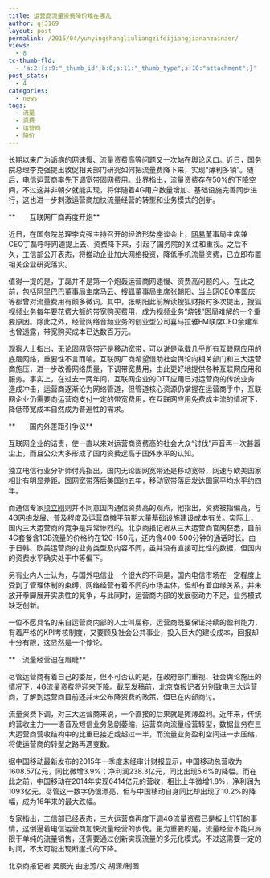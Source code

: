 ```yaml
---
title: 运营商流量资费降价难在哪儿
author: gj3169
layout: post
permalink: /2015/04/yunyingshangliuliangzifeijiangjiananzainaer/
views:
  - 8
tc-thumb-fld:
  - 'a:2:{s:9:"_thumb_id";b:0;s:11:"_thumb_type";s:10:"attachment";}'
post_stats:
  - 4
categories:
  - news
tags:
  - 流量
  - 资费
  - 运营商
  - 降价
---
```

长期以来广为诟病的网速慢、流量资费高等问题又一次站在舆论风口。近日，国务院总理李克强提出敦促相关部门研究如何把流量费降下来，实现“薄利多销”。随后，电信运营商率先下调宽带固网费用。业界指出，流量资费存在50%的下降空间，不过这并非朝夕就能实现，将伴随着4G用户数量增加、基础设施完善同步进行，这也进一步刺激运营商加快流量经营的转型和业务模式的创新。

**　　互联网厂商再度开炮**

近日，在国务院总理李克强主持召开的经济形势座谈会上，<span id="usstock_NTES"><a class="keyword f_st" href="http://stock.finance.sina.com.cn/usstock/quotes/NTES.html" target="_blank">网易</a></span><span id="quote_NTES"></span>董事局主席兼CEO丁磊呼吁网速提上去、资费降下来，引起了国务院的关注和重视。之后不久，工信部公开表态，将推动企业加大网络投资，降低手机流量资费，已立即布置相关企业研究落实。

值得一提的是，丁磊并不是第一个炮轰运营商网速慢、资费高问题的人。在此之前，包括阿里巴巴董事局主席<a class="wt_article_link" href="http://weibo.com/mayun?zw=tech" target="_blank">马云</a>、<span id="usstock_SOHU"><a class="keyword f_st" href="http://stock.finance.sina.com.cn/usstock/quotes/SOHU.html" target="_blank">搜狐</a></span><span id="quote_SOHU"></span>董事局主席张朝阳、<span id="usstock_DANG"><a class="keyword f_st" href="http://stock.finance.sina.com.cn/usstock/quotes/DANG.html" target="_blank">当当网</a></span><span id="quote_DANG"></span>CEO<a class="wt_article_link" href="http://weibo.com/u/1878923963?zw=tech" target="_blank">李国庆</a>等都曾对流量费用有颇多微词。其中，张朝阳此前解读搜狐财报时多次提出，搜狐视频业务每年要花费大额的带宽购买费用，成为视频业务“烧钱”困局难解的一个重要原因。除此之外，经营网络音频业务的创业型公司喜马拉雅FM联席CEO余建军也曾透露，带宽购买成本已达数百万元。

观察人士指出，无论固网宽带还是移动宽带，可以说是承载几乎所有互联网应用的底层网络，重要性不言而喻。互联网厂商希望借助社会舆论向相关部门和三大运营商施压，进一步改善网络质量，下调带宽费用，由此更好地提供各种互联网应用和服务。事实上，在过去一两年间，互联网企业的OTT应用已对运营商的传统业务造成冲击，运营商逐渐沦为网络管道，但管道核心资源仍掌握在运营商手中，互联网企业仍需要向运营商支付一定的带宽费用，在互联网应用免费成主流的情况下，降低带宽成本自然成为普遍性的需求。

**　　国内外差距引争议**

互联网企业的诘责，使一直以来对运营商资费高的社会大众“讨伐”声音再一次甚嚣尘上，而且公众大多形成了国内资费远高于国外水平的认知。

独立电信行业分析师付亮指出，国内无论固网宽带还是移动宽带，网速与欧美国家相比有明显差距。固网宽带落后美国约五年，移动宽带落后发达国家平均水平约四年。

而通信专家<a class="wt_article_link" href="http://weibo.com/xiangligang?zw=tech" target="_blank">项立刚</a>则并不同意国内通信资费高的观点，他指出，资费被指偏高，与4G网络发展、普及程度及运营商摊平前期大量基础设施建设成本有关。实际上，国内三大运营商的竞争是异常惨烈的。北京商报记者从三大运营商官网获悉，目前4G套餐含1GB流量的价格约在120-150元，还内含400-500分钟的通话时长。由于日韩、欧美运营商的业务类型及内容不同，虽并没有直接可比性的数据，但国内的资费水平确实处于中等偏下。

另有业内人士认为，与国外电信业一个很大的不同是，国内电信市场在一定程度上受到了管理体制的束缚，网络经营有着不同的市场主体，但却有着血缘关系，并未放开拳脚展开实质性的竞争，与此同时，运营商内部的发展驱动力不足，业务模式缺乏创新。

一位不愿具名的来自运营商内部的人士叫屈称，运营商既要保证持续的盈利能力，有着严格的KPI考核制度，又要顾及社会公共事业，投入巨大的建设成本，回报却十分有限，这显然是一个悖论。

**　流量经营迫在眉睫**

尽管运营商有着自己的委屈，但不可否认的是，在政府部门重视、社会舆论施压的情况下，4G流量资费将迎来下降。截至发稿前，北京商报记者分别致电三大运营商，了解到运营商目前还并未公布降资费的政策，但已在内部商讨。

流量资费下调，对三大运营商来说，一个直接的后果就是摊薄盈利。近年来，传统的营收主力——语音及短信业务急剧萎缩，运营商向流量经营转型，数据业务在三大运营商营收结构中的比重已接近或超过一半，而流量业务盈利空间进一步压缩，将使运营商的转型之路再遇变数。

据中国移动最新发布的2015年一季度未经审计财报显示，中国移动总营收为1608.57亿元，同比微增3.9%；净利润238.3亿元，同比出现5.6%的降幅。而在此之前，中国移动在2014年实现6414亿元的营收，相比上年微增1.8%，净利润为1093亿元，尽管这一数字仍很漂亮，但与中国移动自身同比却出现了10.2%的降幅，成为16年来的最大跌幅。

专家指出，工信部已经表态，三大运营商再度下调4G流量资费已是板上钉钉的事情，这倒逼着电信运营商加快流量经营的步伐。更为重要的是，流量经营不能只局限于单纯的流量销售，还需要通过创新实现流量的多元化模式。不过这需要一定的时间，不太可能出现断崖式的下降。

北京商报记者 吴辰光 曲忠芳/文 胡潇/制图
